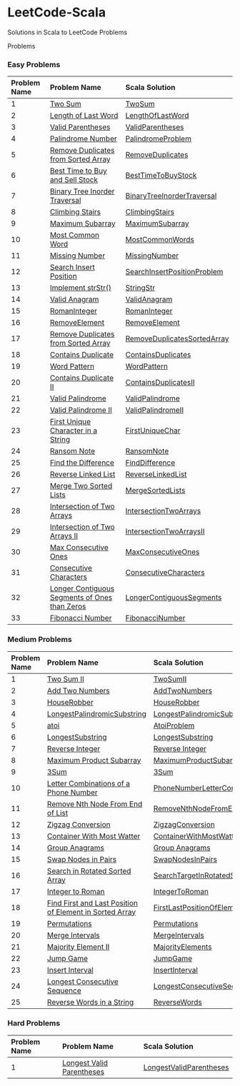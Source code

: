 # LeetCode-Scala

Solutions in Scala to LeetCode Problems

Problems

### Easy Problems

| Problem Name | Problem Name                                                                                                                                                               | Scala Solution                                                                                          |
|:-------------|:---------------------------------------------------------------------------------------------------------------------------------------------------------------------------|:--------------------------------------------------------------------------------------------------------|
| 1            | [Two Sum](https://leetcode.com/problems/two-sum/)                                                                                                                          | [TwoSum](src/main/scala/com/leetcode/easy/TwoSum.scala)                                                 |
| 2            | [Length of Last Word](https://leetcode.com/problems/length-of-last-word/)                                                                                                  | [LengthOfLastWord](src/main/scala/com/leetcode/easy/LengthOfLastWord.scala)                             |
| 3            | [Valid Parentheses](https://leetcode.com/problems/valid-parentheses/)                                                                                                      | [ValidParentheses](src/main/scala/com/leetcode/easy/ValidParentheses.scala)                             |
| 4            | [Palindrome Number](https://leetcode.com/problems/palindrome-number/)                                                                                                      | [PalindromeProblem](src/main/scala/com/leetcode/easy/PalindromeProblem.scala)                           |
| 5            | [Remove Duplicates from Sorted Array](https://leetcode.com/problems/remove-duplicates-from-sorted-array/)                                                                  | [RemoveDuplicates](src/main/scala/com/leetcode/easy/RemoveDuplicates.scala)                             |
| 6            | [Best Time to Buy and Sell Stock](https://leetcode.com/problems/best-time-to-buy-and-sell-stock/)                                                                          | [BestTimeToBuyStock](src/main/scala/com/leetcode/easy/BestTimeToBuyStock.scala)                         |
| 7            | [Binary Tree Inorder Traversal](https://leetcode.com/problems/binary-tree-inorder-traversal/)                                                                              | [BinaryTreeInorderTraversal](src/main/scala/com/leetcode/easy/BinaryTreeInorderTraversal.scala)         |
| 8            | [Climbing Stairs](https://leetcode.com/problems/climbing-stairs/)                                                                                                          | [ClimbingStairs](src/main/scala/com/leetcode/easy/ClimbingStairs.scala)                                 |
| 9            | [Maximum Subarray](https://leetcode.com/problems/maximum-subarray/)                                                                                                        | [MaximumSubarray](src/main/scala/com/leetcode/easy/MaximumSubarray.scala)                               |
| 10           | [Most Common Word](https://leetcode.com/problems/most-common-word/)                                                                                                        | [MostCommonWords](src/main/scala/com/leetcode/easy/MostCommonWords.scala)                               |
| 11           | [Missing Number](https://leetcode.com/problems/missing-number/)                                                                                                            | [MissingNumber](src/main/scala/com/leetcode/easy/MissingNumber.scala)                                   |
| 12           | [Search Insert Position](https://leetcode.com/problems/search-insert-position/)                                                                                            | [SearchInsertPositionProblem](src/main/scala/com/leetcode/easy/SearchInsertPositionProblem.scala)       |
| 13           | [Implement strStr()](https://leetcode.com/problems/implement-strstr/)                                                                                                      | [StringStr](src/main/scala/com/leetcode/easy/StringStr.scala)                                           |
| 14           | [Valid Anagram](https://leetcode.com/problems/valid-anagram/)                                                                                                              | [ValidAnagram](src/main/scala/com/leetcode/easy/ValidAnagram.scala)                                     |
| 15           | [RomanInteger](https://leetcode.com/problems/roman-to-integer/)                                                                                                            | [RomanInteger](src/main/scala/com/leetcode/easy/RomanInteger.scala)                                     |
| 16           | [RemoveElement](https://leetcode.com/problems/remove-element/)                                                                                                             | [RemoveElement](src/main/scala/com/leetcode/easy/RemoveElement.scala)                                   |
| 17           | [Remove Duplicates from Sorted Array](https://leetcode.com/problems/remove-duplicates-from-sorted-array/)                                                                  | [RemoveDuplicatesSortedArray](src/main/scala/com/leetcode/easy/RemoveDuplicatesSortedArray.scala)       |
| 18           | [Contains Duplicate](https://leetcode.com/problems/contains-duplicate/)                                                                                                    | [ContainsDuplicates](src/main/scala/com/leetcode/easy/ContainsDuplicates$.scala)                        |
| 19           | [Word Pattern](https://leetcode.com/problems/word-pattern/)                                                                                                                | [WordPattern](src/main/scala/com/leetcode/easy/WordPattern.scala)                                       |
| 20           | [Contains Duplicate II](https://leetcode.com/problems/contains-duplicate-ii/)                                                                                              | [ContainsDuplicatesII](src/main/scala/com/leetcode/easy/ContainsDuplicatesII.scala)                     |
| 21           | [Valid Palindrome](https://leetcode.com/problems/valid-palindrome/)                                                                                                        | [ValidPalindrome](src/main/scala/com/leetcode/easy/ValidPalindrome.scala)                               |
| 22           | [Valid Palindrome II](https://leetcode.com/problems/valid-palindrome-ii/)                                                                                                  | [ValidPalindromeII](src/main/scala/com/leetcode/easy/ValidPalindromeII.scala)                           |
| 23           | [First Unique Character in a String](https://leetcode.com/problems/first-unique-character-in-a-string/)                                                                    | [FirstUniqueChar](src/main/scala/com/leetcode/easy/FirstUniqueChar.scala)                               |
| 24           | [Ransom Note](https://leetcode.com/problems/ransom-note/)                                                                                                                  | [RansomNote](src/main/scala/com/leetcode/easy/RansomNote.scala)                                         |
| 25           | [Find the Difference](https://leetcode.com/problems/find-the-difference/)                                                                                                  | [FindDifference](src/main/scala/com/leetcode/easy/FindDifference.scala)                                 |
| 26           | [Reverse Linked List](https://leetcode.com/problems/reverse-linked-list/)                                                                                                  | [ReverseLinkedList](src/main/scala/com/leetcode/easy/ReverseLinkedList.scala)                           |
| 27           | [Merge Two Sorted Lists](https://leetcode.com/problems/merge-two-sorted-lists/submissions/)                                                                                | [MergeSortedLists](src/main/scala/com/leetcode/easy/MergeSortedLists.scala)                             |
| 28           | [Intersection of Two Arrays](https://leetcode.com/problems/intersection-of-two-arrays/)                                                                                    | [IntersectionTwoArrays](src/main/scala/com/leetcode/easy/IntersectionTwoArrays.scala)                   |
| 29           | [Intersection of Two Arrays II](https://leetcode.com/problems/intersection-of-two-arrays-ii/)                                                                              | [IntersectionTwoArraysII](src/main/scala/com/leetcode/easy/IntersectionTwoArraysII.scala)               |
| 30           | [Max Consecutive Ones](https://leetcode.com/problems/max-consecutive-ones/)                                                                                                | [MaxConsecutiveOnes](src/main/scala/com/leetcode/easy/MaxConsecutiveOnes.scala)                         |
| 31           | [Consecutive Characters](https://leetcode.com/problems/consecutive-characters/)                                                                                            | [ConsecutiveCharacters](src/main/scala/com/leetcode/easy/ConsecutiveCharacters.scala)                   |
| 32           | [Longer Contiguous Segments of Ones than Zeros](https://leetcode.com/problems/longer-contiguous-segments-of-ones-than-zeros/)                                              | [LongerContiguousSegments](src/main/scala/com/leetcode/easy/LongerContiguousSegments.scala)             |
| 33           | [Fibonacci Number](https://leetcode.com/problems/fibonacci-number/)                                                                                                        | [FibonacciNumber](src/main/scala/com/leetcode/easy/FibonacciNumber.scala)                               |

### Medium Problems

| Problem Name | Problem Name                                                                                                                                                                                                                                              | Scala Solution                                                                                                                                                                |
|:-------------|:----------------------------------------------------------------------------------------------------------------------------------------------------------------------------------------------------------------------------------------------------------|:------------------------------------------------------------------------------------------------------------------------------------------------------------------------------|
| 1            | [Two Sum II](https://leetcode.com/problems/two-sum-ii-input-array-is-sorted/submissions/)                                                                                                                                                                 | [TwoSumII](src/main/scala/com/letcode/medium/TwoSumII.scala)                                                                                                                  |
| 2            | [Add Two Numbers](https://leetcode.com/problems/add-two-numbers/)                                                                                                                                                                                         | [AddTwoNumbers](src/main/scala/com/letcode/medium/AddTwoNumbers.scala)                                                                                                        |
| 3            | [HouseRobber](https://leetcode.com/problems/house-robber/)                                                                                                                                                                                                | [HouseRobber](src/main/scala/com/letcode/medium/HouseRobber.scala)                                                                                                            |
| 4            | [LongestPalindromicSubstring](https://leetcode.com/problems/longest-palindromic-substring/)                                                                                                                                                               | [LongestPalindromicSubstring](src/main/scala/com/letcode/medium/LongestPalindromicSubstring.scala)                                                                            |
| 5            | [atoi](https://leetcode.com/problems/string-to-integer-atoi/)                                                                                                                                                                                             | [AtoiProblem](src/main/scala/com/letcode/medium/AtoiProblem.scala)                                                                                                            |
| 6            | [LongestSubstring](https://leetcode.com/problems/longest-substring-without-repeating-characters/)                                                                                                                                                         | [LongestSubstring](src/main/scala/com/letcode/medium/LongestSubstring.scala)                                                                                                  |
| 7            | [Reverse Integer](https://leetcode.com/problems/reverse-integer/)                                                                                                                                                                                         | [Reverse Integer](src/main/scala/com/letcode/medium/ReverseInteger.scala)                                                                                                     |
| 8            | [Maximum Product Subarray](https://leetcode.com/problems/maximum-product-subarray/)                                                                                                                                                                       | [MaximumProductSubarray](src/main/scala/com/letcode/medium/MaximumProductSubarray.scala)                                                                                      |
| 9            | [3Sum](https://leetcode.com/problems/3sum/)                                                                                                                                                                                                               | [3Sum](src/main/scala/com/letcode/medium/ThreeSum.scala)                                                                                                                      |
| 10           | [Letter Combinations of a Phone Number](https://leetcode.com/problems/letter-combinations-of-a-phone-number/)                                                                                                                                             | [PhoneNumberLetterCombinations](src/main/scala/com/letcode/medium/PhoneNumberLetterCombinations.scala)                                                                        |
| 11           | [Remove Nth Node From End of List](https://leetcode.com/problems/remove-nth-node-from-end-of-list/)                                                                                                                                                       | [RemoveNthNodeFromEndOfList](src/main/scala/com/letcode/medium/RemoveNthNodeFromEndOfList.scala)                                                                              |
| 12           | [Zigzag Conversion](https://leetcode.com/problems/zigzag-conversion/)                                                                                                                                                                                     | [ZigzagConversion](src/main/scala/com/letcode/medium/ZigzagConversion.scala)                                                                                                  |
| 13           | [Container With Most Watter](https://leetcode.com/problems/container-with-most-water/)                                                                                                                                                                    | [ContainerWithMostWatter](src/main/scala/com/letcode/medium/ContainerWithMostWatter.scala)                                                                                    |
| 14           | [Group Anagrams](https://leetcode.com/problems/group-anagrams/)                                                                                                                                                                                           | [Group Anagrams](src/main/scala/com/letcode/medium/GroupAnagrams.scala)                                                                                                       |
| 15           | [Swap Nodes in Pairs](https://leetcode.com/problems/swap-nodes-in-pairs/)                                                                                                                                                                                 | [SwapNodesInPairs](src/main/scala/com/letcode/medium/SwapNodesInPairs.scala)                                                                                                  |
| 16           | [Search in Rotated Sorted Array](https://leetcode.com/problems/search-in-rotated-sorted-array/)                                                                                                                                                           | [SearchTargetInRotatedSortedArray](src/main/scala/com/letcode/medium/SearchTargetInRotatedSortedArray.scala)                                                                  |
| 17           | [Integer to Roman](https://leetcode.com/problems/integer-to-roman/)                                                                                                                                                                                       | [IntegerToRoman](src/main/scala/com/letcode/medium/IntegerToRoman.scala)                                                                                                      |
| 18           | [Find First and Last Position of Element in Sorted Array](https://leetcode.com/problems/find-first-and-last-position-of-element-in-sorted-array/)                                                                                                         | [FirstLastPositionOfElementInSortedArray](src/main/scala/com/letcode/medium/FirstLastPositionOfElementInSortedArray.scala)                                                    |
| 19           | [Permutations](https://leetcode.com/problems/permutations/)                                                                                                                                                                                               | [Permutations](src/main/scala/com/letcode/medium/Permutations.scala)                                                                                                          |
| 20           | [Merge Intervals](https://leetcode.com/problems/merge-intervals/)                                                                                                                                                                                         | [MergeIntervals](src/main/scala/com/letcode/medium/Permutations.scala)                                                                                                        |
| 21           | [Majority Element II](https://leetcode.com/problems/majority-element-ii/)                                                                                                                                                                                 | [MajorityElements](src/main/scala/com/letcode/medium/MajorityElements.scala)                                                                                                  |
| 22           | [Jump Game](https://leetcode.com/problems/jump-game/)                                                                                                                                                                                                     | [JumpGame](src/main/scala/com/letcode/medium/JumpGame.scala)                                                                                                                  |
| 23           | [Insert Interval](https://leetcode.com/problems/insert-interval/submissions/)                                                                                                                                                                             | [InsertInterval](src/main/scala/com/letcode/medium/InsertInterval.scala)                                                                                                      |
| 24           | [Longest Consecutive Sequence](https://leetcode.com/problems/longest-consecutive-sequence/)                                                                                                                                                               | [LongestConsecutiveSequence](src/main/scala/com/letcode/medium/LongestConsecutiveSequence.scala)                                                                              |
| 25           | [Reverse Words in a String](https://leetcode.com/problems/reverse-words-in-a-string/)                                                                                                                                                                     | [ReverseWords](src/main/scala/com/letcode/medium/ReverseWords.scala)                                                                                                          |


### Hard Problems

| Problem Name | Problem Name                                                                                                                                           | Scala Solution                                                                                                             |
|:-------------|:-------------------------------------------------------------------------------------------------------------------------------------------------------|:---------------------------------------------------------------------------------------------------------------------------|
| 1            | [Longest Valid Parentheses](https://leetcode.com/problems/longest-valid-parentheses/)                                                                  | [LongestValidParentheses](src/main/scala/com/letcode/medium/LongestValidParentheses.scala)                                 |
